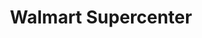 ---
title: "Walmart Supercenter"
url: /buffalo/walmart-supercenter-walden-avenue/
shop: supermarket
---